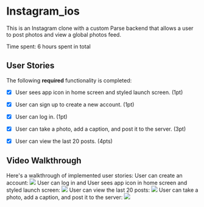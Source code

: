 # Instagram_ios

This is an Instagram clone with a custom Parse backend that allows a user to post photos and view a global photos feed.

Time spent: 6 hours spent in total

## User Stories

The following **required** functionality is completed:

- [x] User sees app icon in home screen and styled launch screen. (1pt)
- [x] User can sign up to create a new account. (1pt)
- [x] User can log in. (1pt)
- [x] User can take a photo, add a caption, and post it to the server. (3pt)
- [x] User can view the last 20 posts. (4pts)


## Video Walkthrough

Here's a walkthrough of implemented user stories:
User can create an account:
![](https://i.imgur.com/w536tim.gif)
User can log in and User sees app icon in home screen and styled launch screen:
![](https://i.imgur.com/pDyILB8.gif)
User can view the last 20 posts:
![](https://i.imgur.com/hmO7YfJ.gif)
User can take a photo, add a caption, and post it to the server:
![](https://i.imgur.com/XQUb4qF.gif)

